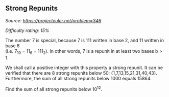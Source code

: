 Strong Repunits
---------------

*Source: https://projecteuler.net/problem=346*


*Difficulty rating: 15%*

The number 7 is special, because 7 is 111 written in base 2, and 11
written in base 6\
(i.e. 7<sub>10</sub> = 11<sub>6</sub> = 111<sub>2</sub>). In other words, 7 is a repunit in at
least two bases b \> 1.

We shall call a positive integer with this property a strong repunit. It
can be verified that there are 8 strong repunits below 50:
{1,7,13,15,21,31,40,43}.\
Furthermore, the sum of all strong repunits below 1000 equals 15864.

Find the sum of all strong repunits below 10<sup>12</sup>.
